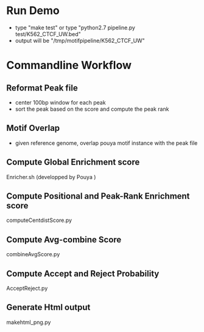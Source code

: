 
Run Demo
===========
- type "make test" or type "python2.7 pipeline.py test/K562_CTCF_UW.bed"
- output will be "/tmp/motifpipeline/K562_CTCF_UW"


Commandline Workflow
==============

Reformat Peak file
-----------------
* center 100bp window for each peak
* sort the peak based on the score and compute the peak rank


Motif Overlap
--------------
* given reference genome, overlap pouya motif instance with the peak file


Compute Global Enrichment score
---------------
Enricher.sh (developped by Pouya )


Compute Positional and Peak-Rank Enrichment score
-----------------
computeCentdistScore.py 


Compute Avg-combine Score
---------------
combineAvgScore.py


Compute Accept and Reject Probability
------------------------
AcceptReject.py


Generate Html output
--------------------------
makehtml_png.py
